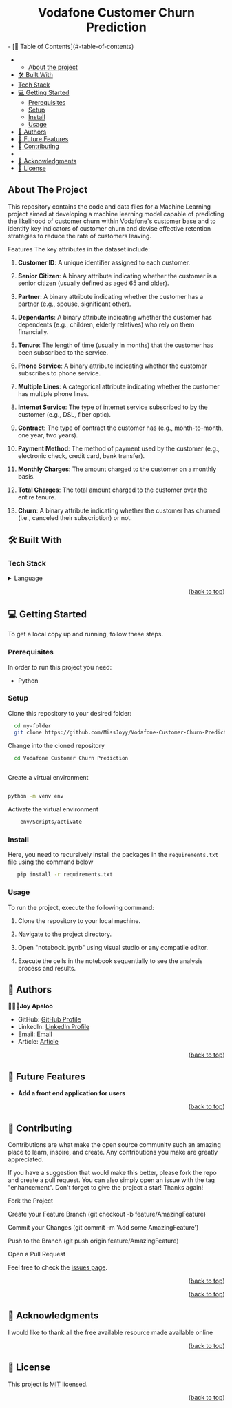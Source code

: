 
<a name="readme-top"></a>

<div align="center">
<h1><b> Vodafone Customer Churn Prediction </b></h1>
</div>
<!-- TABLE OF CONTENTS -->
- [📗 Table of Contents](#-table-of-contents)

- - [About the project ](#about-the-project-)
 - [🛠 Built With ](#-built-with-)
  - [Tech Stack ](#tech-stack-)
  - [💻 Getting Started ](#-getting-started-)
    - [Prerequisites](#prerequisites)
    - [Setup](#setup)
    - [Install](#install)
    - [Usage](#usage)
  - [👥 Authors ](#-authors-)
  - [🔭 Future Features ](#-future-features-)
  - [🤝 Contributing ](#-contributing-)
  - 
  - [🙏 Acknowledgments ](#-acknowledgments-)
  - [📝 License ](#-license-)

<!-- ABOUT THE PROJECT -->
## About The Project


This repository contains the code and data files for a Machine Learning project aimed at  developing a machine learning model capable of predicting the likelihood of customer churn within Vodafone's customer base and to identify key indicators of customer churn and devise effective retention strategies to reduce the rate of customers leaving. 

Features
The key attributes in the dataset include:

1. **Customer ID**: A unique identifier assigned to each customer. 

2. **Senior Citizen**: A binary attribute indicating whether the customer is a senior citizen (usually defined as aged 65 and older).

3. **Partner**: A binary attribute indicating whether the customer has a partner (e.g., spouse, significant other).

4. **Dependants**: A binary attribute indicating whether the customer has dependents (e.g., children, elderly relatives) who rely on them financially.

5. **Tenure**: The length of time (usually in months) that the customer has been subscribed to the service.

6. **Phone Service**: A binary attribute indicating whether the customer subscribes to phone service.

7. **Multiple Lines**: A categorical attribute indicating whether the customer has multiple phone lines.

8. **Internet Service**: The type of internet service subscribed to by the customer (e.g., DSL, fiber optic).

9. **Contract**: The type of contract the customer has (e.g., month-to-month, one year, two years).

10. **Payment Method**: The method of payment used by the customer (e.g., electronic check, credit card, bank transfer).

11. **Monthly Charges**: The amount charged to the customer on a monthly basis.

12. **Total Charges**: The total amount charged to the customer over the entire tenure.

13. **Churn**: A binary attribute indicating whether the customer has churned (i.e., canceled their subscription) or not.



## 🛠 Built With <a name="built-with"></a>

### Tech Stack <a name="tech-stack"></a>



<details>
<summary>Language</summary>
  <ul>
    <li><a href="">Python</a></li>
  </ul>
</details>

<p align="right">(<a href="#readme-top">back to top</a>)</p>
<!-- Features -->














<!-- GETTING STARTED -->

## 💻 Getting Started <a name="getting-started"></a>


To get a local copy up and running, follow these steps.

### Prerequisites

In order to run this project you need:

- Python


### Setup

Clone this repository to your desired folder:


```sh
  cd my-folder
  git clone https://github.com/MissJoyy/Vodafone-Customer-Churn-Prediction.git
```

Change into the cloned repository

```sh
  cd Vodafone Customer Churn Prediction
  
```

Create a virtual environment

```sh

python -m venv env

```

Activate the virtual environment

```sh
    env/Scripts/activate
```


### Install

Here, you need to recursively install the packages in the `requirements.txt` file using the command below 

```sh
   pip install -r requirements.txt
```


### Usage

To run the project, execute the following command:



1. Clone the repository to your local machine.

2. Navigate to the project directory.

3. Open "notebook.ipynb" using visual studio or any compatile editor.

4. Execute the cells in the notebook sequentially to see the analysis process and results.



   

<!-- AUTHORS --> 


## 👥 Authors <a name="authors"></a>




🕵🏽‍♀️**Joy Apaloo**

- GitHub: [GitHub Profile](https://github.com/MissJoyy)
- LinkedIn: [LinkedIn Profile](linkedin.com/in/joy-apaloo-0b71791a7)
- Email: [Email](apaloojoy@gmail.com)
- Article: [Article](https://medium.com/@apaloojoy/vodafone-customer-churn-prediction-c742fa394511)
<p align="right">(<a href="#readme-top">back to top</a>)</p>

<!-- FUTURE FEATURES -->

## 🔭 Future Features <a name="future-features"></a>


- **Add a front end application for users**
  
  
<p align="right">(<a href="#readme-top">back to top</a>)</p>

<!-- CONTRIBUTING -->

## 🤝 Contributing <a name="contributing"></a>

Contributions are what make the open source community such an amazing place to learn, inspire, and create. Any contributions you make are greatly appreciated.

If you have a suggestion that would make this better, please fork the repo and create a pull request. You can also simply open an issue with the tag "enhancement". Don't forget to give the project a star! Thanks again!

Fork the Project

Create your Feature Branch (git checkout -b feature/AmazingFeature)

Commit your Changes (git commit -m 'Add some AmazingFeature')

Push to the Branch (git push origin feature/AmazingFeature)

Open a Pull Request

Feel free to check the [issues page](../../issues/).

<p align="right">(<a href="#readme-top">back to top</a>)</p>



<p align="right">(<a href="#readme-top">back to top</a>)</p>

<!-- ACKNOWLEDGEMENTS -->

## 🙏 Acknowledgments <a name="acknowledgements"></a>

I would like to thank all the free available resource made available online

<p align="right">(<a href="#readme-top">back to top</a>)</p>

<!-- LICENSE -->

## 📝 License <a name="license"></a>

This project is [MIT](./LICENSE) licensed.

<p align="right">(<a href="#readme-top">back to top</a>)</p>



